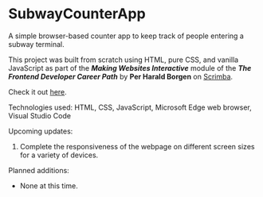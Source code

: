 # SubwayCounterApp
A simple browser-based counter app to keep track of people entering a subway terminal.

This project was built from scratch using HTML, pure CSS, and vanilla JavaScript as part of the ***Making Websites Interactive*** module of the ***The Frontend Developer Career Path*** by **Per Harald Borgen** on [Scrimba](https://scrimba.com/learn/frontend/lets-build-a-passenger-counter-app-co2614d6890ec26cd3fdafdbc).

Check it out [here](#).

Technologies used: HTML, CSS, JavaScript, Microsoft Edge web browser, Visual Studio Code

Upcoming updates:

1. Complete the responsiveness of the webpage on different screen sizes for a variety of devices.

Planned additions:

* None at this time.
